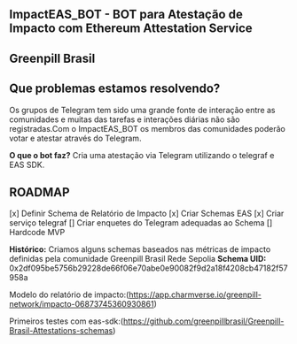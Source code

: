 ## ImpactEAS_BOT - BOT para Atestação de Impacto com Ethereum Attestation Service
## Greenpill Brasil

## Que problemas estamos resolvendo?
Os grupos de Telegram tem sido uma grande fonte de interação entre as comunidades e muitas das tarefas e interações diárias não são registradas.Com o ImpactEAS_BOT os membros das comunidades poderão votar e atestar através do Telegram.

**O que o bot faz?**
Cria uma atestação via Telegram utilizando o telegraf e EAS SDK.

## ROADMAP
[x] Definir Schema de Relatório de Impacto
[x] Criar Schemas EAS
[x] Criar serviço telegraf
[] Criar enquetes do Telegram adequadas ao Schema
[] Hardcode MVP

**Histórico:**
Criamos alguns schemas baseados nas métricas de impacto definidas pela comunidade Greenpill Brasil
Rede Sepolia
**Schema UID:** 0x2df095be5756b29228de66f06e70abe0e90082f9d2a18f4208cb47182f57958a

Modelo do relatório de impacto:(https://app.charmverse.io/greenpill-network/impacto-06873745360930861)

Primeiros testes com eas-sdk:(https://github.com/greenpillbrasil/Greenpill-Brasil-Attestations-schemas)
